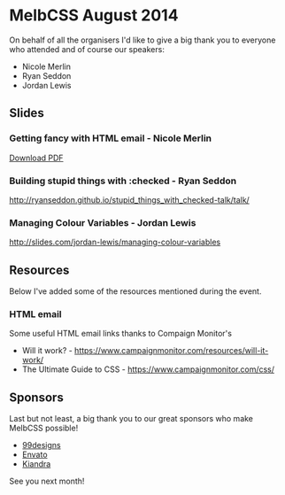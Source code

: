 # MelbCSS August 2014

On behalf of all the organisers I'd like to give a big thank you to everyone who attended and of course our speakers:

- Nicole Merlin
- Ryan Seddon
- Jordan Lewis

## Slides

### Getting fancy with HTML email - Nicole Merlin

[Download PDF](https://github.com/MelbCSS/resources/raw/master/august-2014/nicole-melbcss.pdf )

### Building stupid things with :checked - Ryan Seddon

http://ryanseddon.github.io/stupid_things_with_checked-talk/talk/

### Managing Colour Variables - Jordan Lewis

http://slides.com/jordan-lewis/managing-colour-variables

## Resources

Below I've added some of the resources mentioned during the event.

### HTML email

Some useful HTML email links thanks to Compaign Monitor's

- Will it work? - https://www.campaignmonitor.com/resources/will-it-work/
- The Ultimate Guide to CSS - https://www.campaignmonitor.com/css/

## Sponsors

Last but not least, a big thank you to our great sponsors who make MelbCSS possible!

- [99designs](http://99designs.com/)
- [Envato](http://envato.com/)
- [Kiandra](http://kiandra.com/)

See you next month!
